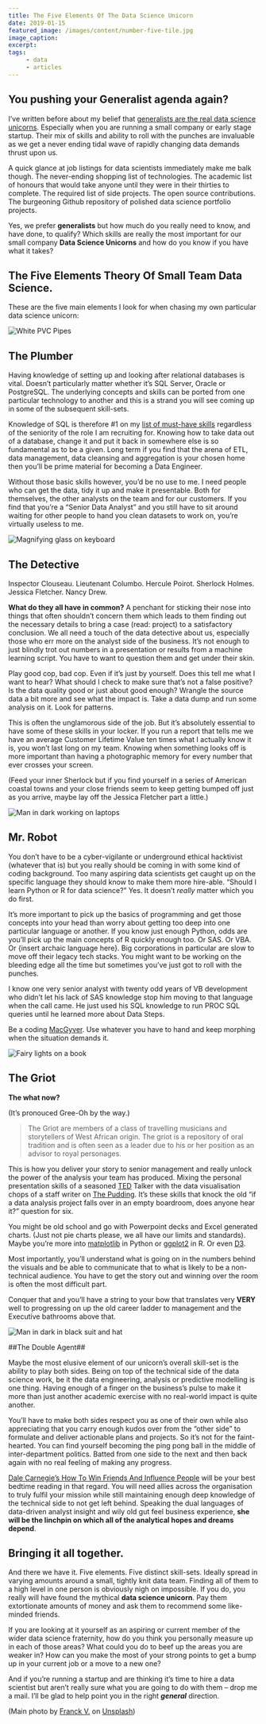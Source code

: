 ```yaml
---
title: The Five Elements Of The Data Science Unicorn
date: 2019-01-15
featured_image: /images/content/number-five-tile.jpg
image_caption: 
excerpt: 
tags: 
     - data
     - articles
---
```

## You pushing your Generalist agenda again?

I’ve written before about my belief that [generalists are the real data science unicorns][1]. Especially when you are running a small company or early stage startup. Their mix of skills and ability to roll with the punches are invaluable as we get a never ending tidal wave of rapidly changing data demands thrust upon us.

A quick glance at job listings for data scientists immediately make me balk though. The never-ending shopping list of technologies. The academic list of honours that would take anyone until they were in their thirties to complete. The required list of side projects. The open source contributions. The burgeoning Github repository of polished data science portfolio projects.

Yes, we prefer **generalists** but how much do you really need to know, and have done, to qualify? Which skills are really the most important for our small company **Data Science Unicorns** and how do you know if you have what it takes?

## The Five Elements Theory Of Small Team Data Science.

These are the five main elements I look for when chasing my own particular data science unicorn:

![White PVC Pipes](/images/content/white-pipes.jpg)

## The Plumber

Having knowledge of setting up and looking after relational databases is vital. Doesn’t particularly matter whether it’s SQL Server, Oracle or PostgreSQL. The underlying concepts and skills can be ported from one particular technology to another and this is a strand you will see coming up in some of the subsequent skill-sets.

Knowledge of SQL is therefore #1 on my [list of must-have skills][2] regardless of the seniority of the role I am recruiting for. Knowing how to take data out of a database, change it and put it back in somewhere else is so fundamental as to be a given. Long term if you find that the arena of ETL, data management, data cleansing and aggregation is your chosen home then you’ll be prime material for becoming a Data Engineer.

Without those basic skills however, you’d be no use to me. I need people who can get the data, tidy it up and make it presentable. Both for themselves, the other analysts on the team and for our customers. If you find that you’re a “Senior Data Analyst” and you still have to sit around waiting for other people to hand you clean datasets to work on, you’re virtually useless to me.

![Magnifying glass on keyboard](/images/content/magnifying-glass.jpg)

## The Detective

Inspector Clouseau. Lieutenant Columbo. Hercule Poirot. Sherlock Holmes. Jessica Fletcher. Nancy Drew.

**What do they all have in common?** A penchant for sticking their nose into things that often shouldn’t concern them which leads to them finding out the necessary details to bring a case (read: project) to a satisfactory conclusion. We all need a touch of the data detective about us, especially those who err more on the analyst side of the business. It’s not enough to just blindly trot out numbers in a presentation or results from a machine learning script. You have to want to question them and get under their skin.

Play good cop, bad cop. Even if it’s just by yourself. Does this tell me what I want to hear? What should I check to make sure that’s not a false positive? Is the data quality good or just about good enough? Wrangle the source data a bit more and see what the impact is. Take a data dump and run some analysis on it. Look for patterns.

This is often the unglamorous side of the job. But it’s absolutely essential to have some of these skills in your locker. If you run a report that tells me we have an average Customer Lifetime Value ten times what I actually know it is, you won’t last long on my team. Knowing when something looks off is more important than having a photographic memory for every number that ever crosses your screen.

(Feed your inner Sherlock but if you find yourself in a series of American coastal towns and your close friends seem to keep getting bumped off just as you arrive, maybe lay off the Jessica Fletcher part a little.)

![Man in dark working on laptops](/images/content/dark-laptops.jpg)

## Mr. Robot

You don’t have to be a cyber-vigilante or underground ethical hacktivist (whatever that is) but you really should be coming in with some kind of coding background. Too many aspiring data scientists get caught up on the specific language they should know to make them more hire-able. “Should I learn Python or R for data science?” Yes. It doesn’t _really_ matter which you do first.

It’s more important to pick up the basics of programming and get those concepts into your head than worry about getting too deep into one particular language or another. If you know just enough Python, odds are you’ll pick up the main concepts of R quickly enough too. Or SAS. Or VBA. Or {insert archaic language here}. Big corporations in particular are slow to move off their legacy tech stacks. You might want to be working on the bleeding edge all the time but sometimes you’ve just got to roll with the punches.

I know one very senior analyst with twenty odd years of VB development who didn’t let his lack of SAS knowledge stop him moving to that language when the call came. He just used his SQL knowledge to run PROC SQL queries until he learned more about Data Steps.

Be a coding [MacGyver](https://en.wikipedia.org/wiki/MacGyver). Use whatever you have to hand and keep morphing when the situation demands it.

![Fairy lights on a book](/images/content/book-fairy-lights.jpg)

## The Griot

**The what now?**

(It’s pronouced Gree-Oh by the way.)

> The Griot are members of a class of travelling musicians and storytellers of West African origin. The griot is a repository of oral tradition and is often seen as a leader due to his or her position as an advisor to royal personages.

This is how you deliver your story to senior management and really unlock the power of the analysis your team has produced. Mixing the personal presentation skills of a seasoned [TED](https://www.ted.com/) Talker with the data visualisation chops of a staff writer on [The Pudding](https://pudding.cool/). It’s these skills that knock the old “if a data analysis project falls over in an empty boardroom, does anyone hear it?” question for six.

You might be old school and go with Powerpoint decks and Excel generated charts. (Just not pie charts please, we all have our limits and standards). Maybe you’re more into [matplotlib](https://matplotlib.org/) in Python or [ggplot2](https://ggplot2.tidyverse.org/) in R. Or even [D3](https://d3js.org/).

Most importantly, you’ll understand what is going on in the numbers behind the visuals and be able to communicate that to what is likely to be a non-technical audience. You have to get the story out and winning over the room is often the most difficult part.

Conquer that and you’ll have a string to your bow that translates very **VERY** well to progressing on up the old career ladder to management and the Executive bathrooms above that.

![Man in dark in black suit and hat](/images/content/dark-spy.jpg)

##The Double Agent##

Maybe the most elusive element of our unicorn’s overall skill-set is the ability to play both sides. Being on top of the technical side of the data science work, be it the data engineering, analysis or predictive modelling is one thing. Having enough of a finger on the business&#8217;s pulse to make it more than just another academic exercise with no real-world impact is quite another.

You’ll have to make both sides respect you as one of their own while also appreciating that you carry enough kudos over from the “other side” to formulate and deliver actionable plans and projects. So it’s not for the faint-hearted. You can find yourself becoming the ping pong ball in the middle of inter-department politics. Batted from one side to the next and then back again with no real feeling of making any progress.

[Dale Carnegie’s How To Win Friends And Influence People](https://en.wikipedia.org/wiki/How_to_Win_Friends_and_Influence_People) will be your best bedtime reading in that regard. You will need allies across the organisation to truly fulfil your mission while still maintaining enough deep knowledge of the technical side to not get left behind. Speaking the dual languages of data-driven analyst insight and wily old gut feel business experience, **she will be the linchpin on which all of the analytical hopes and dreams depend**.

## Bringing it all together.

And there we have it. Five elements. Five distinct skill-sets. Ideally spread in varying amounts around a small, tightly knit data team. Finding all of them to a high level in one person is obviously nigh on impossible. If you do, you really will have found the mythical **data science unicorn**. Pay them extortionate amounts of money and ask them to recommend some like-minded friends.

If you are looking at it yourself as an aspiring or current member of the wider data science fraternity, how do you think you personally measure up in each of those areas? What could you do to beef up the areas you are weaker in? How can you make the most of your strong points to get a bump up in your current job or a move to a new one?

And if you&#8217;re running a startup and are thinking it&#8217;s time to hire a data scientist but aren&#8217;t really sure what you are going to do with them &#8211; drop me a mail. I&#8217;ll be glad to help point you in the right _**general**_ direction.

(Main photo by [Franck V.][3] on [Unsplash][4])

 [1]: https://alanhylands.com/generalists-real-data-science-unicorns/
 [2]: https://alanhylands.com/is-sql-really-a-game-changer-for-data-science-careers/
 [3]: https://unsplash.com/photos/9skkk4R3aoY?utm_source=unsplash&utm_medium=referral&utm_content=creditCopyText
 [4]: https://unsplash.com/search/photos/five?utm_source=unsplash&utm_medium=referral&utm_content=creditCopyText
